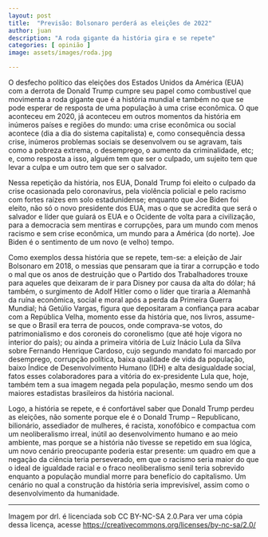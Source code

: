 ```yaml
---
layout: post
title:  "Previsão: Bolsonaro perderá as eleições de 2022"
author: juan
description: "A roda gigante da história gira e se repete"
categories: [ opinião ]
image: assets/images/roda.jpg

---
```

O desfecho político das eleições dos Estados Unidos da América (EUA) com a derrota de Donald Trump cumpre seu papel como combustível que movimenta a roda gigante que é a história mundial e também no que se pode esperar de resposta de uma população à uma crise econômica. O que aconteceu em 2020, já aconteceu em outros momentos da história em inúmeros países e regiões do mundo: uma crise econômica ou social acontece (dia a dia do sistema capitalista) e, como consequência dessa crise, inúmeros problemas sociais se desenvolvem ou se agravam, tais como a pobreza extrema, o desemprego, o aumento da criminalidade, etc; e, como resposta a isso, alguém tem que ser o culpado, um sujeito tem que levar a culpa e um outro tem que ser o salvador.

Nessa repetição da história, nos EUA, Donald Trump foi eleito o culpado da crise ocasionada pelo coronavírus, pela violência policial e pelo racismo com fortes raízes em solo estadunidense; enquanto que Joe Biden foi eleito, não só o novo presidente dos EUA, mas o que se acredita que será o salvador e líder que guiará os EUA e o Ocidente de volta para a civilização, para a democracia sem mentiras e corrupções, para um mundo com menos racismo e sem crise econômica, um mundo para a América (do norte). Joe Biden é o sentimento de um novo (e velho) tempo.

Como exemplos dessa história que se repete, tem-se: a eleição de Jair Bolsonaro em 2018, o messias que pensaram que ia tirar a corrupção e todo o mal que os anos de destruição que o Partido dos Trabalhadores trouxe para aqueles que deixaram de ir para Disney por causa da alta do dólar; há também, o surgimento de Adolf Hitler como o líder que tiraria a Alemanhã da ruína econômica, social e moral após a perda da Primeira Guerra Mundial; há Getúlio Vargas, figura que depositaram a confiança para acabar com a República Velha, momento esse da história que, nos livros, assume-se que o Brasil era terra de poucos, onde comprava-se votos, do patrimonialismo e dos coroneis do coronelismo (que até hoje vigora no interior do país); ou ainda a primeira vitória de Luiz Inácio Lula da Silva sobre Fernando Henrique Cardoso, cujo segundo mandato foi marcado por desemprego, corrupção política, baixa qualidade de vida da população, baixo Índice de Desenvolvimento Humano (IDH) e alta desigualdade social, fatos esses colaboradores para a vitória do ex-presidente Lula que, hoje, também tem a sua imagem negada pela população, mesmo sendo um dos maiores estadistas brasileiros da história nacional.

Logo, a história se repete, e é confortável saber que Donald Trump perdeu as eleições, não somente porque ele é o Donald Trump – Republicano, bilionário, assediador de mulheres, é racista, xonofóbico e compactua com um neoliberalismo irreal, inútil ao desenvolvimento humano e ao meio ambiente, mas porque se a história não tivesse se repetido em sua lógica, um novo cenário preocupante poderia estar presente: um quadro em que a negação da ciência teria perseverado, em que o racismo seria maior do que o ideal de igualdade racial e o fraco neoliberalismo senil teria sobrevido enquanto a população mundial morre para benefício do capitalismo. Um cenário no qual a construção da história seria imprevisível, assim como o desenvolvimento da humanidade.


---
Imagem por drl. é licenciada sob CC BY-NC-SA 2.0.Para ver uma cópia dessa licença, acesse https://creativecommons.org/licenses/by-nc-sa/2.0/
